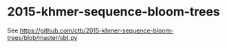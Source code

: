 # 2015-khmer-sequence-bloom-trees

See https://github.com/ctb/2015-khmer-sequence-bloom-trees/blob/master/sbt.py
